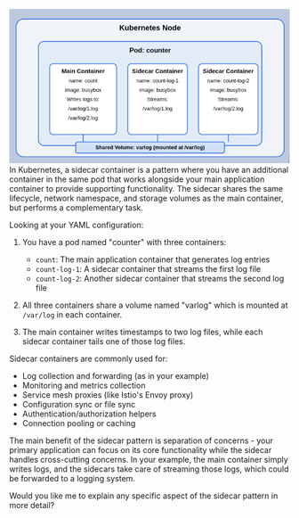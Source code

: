 ![StreamingSidecarPod](/images/streamingSidecarPod.png)
In Kubernetes, a sidecar container is a pattern where you have an additional container in the same pod that works alongside your main application container to provide supporting functionality. The sidecar shares the same lifecycle, network namespace, and storage volumes as the main container, but performs a complementary task.

Looking at your YAML configuration:

1. You have a pod named "counter" with three containers:
   - `count`: The main application container that generates log entries
   - `count-log-1`: A sidecar container that streams the first log file
   - `count-log-2`: Another sidecar container that streams the second log file

2. All three containers share a volume named "varlog" which is mounted at `/var/log` in each container.

3. The main container writes timestamps to two log files, while each sidecar container tails one of those log files.

Sidecar containers are commonly used for:

- Log collection and forwarding (as in your example)
- Monitoring and metrics collection
- Service mesh proxies (like Istio's Envoy proxy)
- Configuration sync or file sync
- Authentication/authorization helpers
- Connection pooling or caching

The main benefit of the sidecar pattern is separation of concerns - your primary application can focus on its core functionality while the sidecar handles cross-cutting concerns. In your example, the main container simply writes logs, and the sidecars take care of streaming those logs, which could be forwarded to a logging system.

Would you like me to explain any specific aspect of the sidecar pattern in more detail?